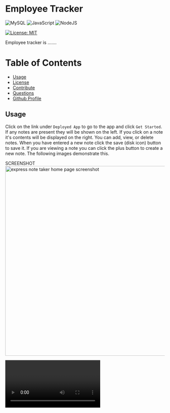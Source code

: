 
  
  # Employee Tracker
  ![MySQL](https://img.shields.io/badge/mysql-%2300f.svg?style=for-the-badge&logo=mysql&logoColor=white)
  ![JavaScript](https://img.shields.io/badge/javascript-%23323330.svg?style=for-the-badge&logo=javascript&logoColor=%23F7DF1E)
  ![NodeJS](https://img.shields.io/badge/node.js-6DA55F?style=for-the-badge&logo=node.js&logoColor=white)

  [![License: MIT](https://img.shields.io/badge/License-MIT-yellow.svg)](https://opensource.org/licenses/MIT)

  Employee tracker is .......

  # Table of Contents
  * [Usage](#usage)
  * [License](#license)
  * [Contribute](#contribute)
  * [Questions](#questions)
  * [Github Profile](#github)
    
  ## Usage
  Click on the link under `Deployed App` to go to the app and click `Get Started`. If any notes are present they will be shown on the left. If you click on a note it's contents will be displayed on the right. You can add, view, or delete notes. When you have entered a new note click the save (disk icon) button to save it. If you are viewing a note you can click the plus button to create a new note. The following images demonstrate this.

 SCREENSHOT <img src="./assets/landing.png" alt="express note taker home page screenshot" width="600"/>
  
  <video>
  
  ## License
  This software is under the [MIT](./LICENSE) license.

  ## Contribute
  Refer to [Contributor Covenant](https://www.contributor-covenant.org/) for contribution guidelines.

  ## Questions
  Contact author at bagley@umn.edu for questions or to report issues.

  ## GitHub
  https://github.com/bagl0025/employee-tracker
  
